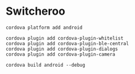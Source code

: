 # Switcheroo

    cordova platform add android
    
    cordova plugin add cordova-plugin-whitelist
    cordova plugin add cordova-plugin-ble-central
    cordova plugin add cordova-plugin-dialogs
    cordova plugin add cordova-plugin-camera
    
    cordova build android --debug
